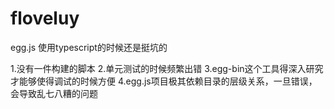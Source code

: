 # floveluy

egg.js 使用typescript的时候还是挺坑的

1.没有一件构建的脚本
2.单元测试的时候频繁出错
3.egg-bin这个工具得深入研究才能够使得调试的时候方便
4.egg.js项目极其依赖目录的层级关系，一旦错误，会导致乱七八糟的问题